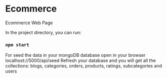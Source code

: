 # Ecommerce
Ecommerce Web Page


In the project directory, you can run:

### `npm start`


For seed the data in your mongoDB database open in your browser localhost://5000/api/seed 
Refresh your database and you will get all the collections: blogs, categories, orders, products, ratings, subcategories and users
